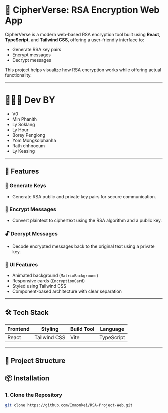 # 🔐 CipherVerse: RSA Encryption Web App

CipherVerse is a modern web-based RSA encryption tool built using **React**, **TypeScript**, and **Tailwind CSS**, offering a user-friendly interface to:
- Generate RSA key pairs
- Encrypt messages
- Decrypt messages

This project helps visualize how RSA encryption works while offering actual functionality.

---
# 👨🏻‍💻 Dev BY
- V0
- Min Phanith
- Ly Soklang
- Ly Hour
- Borey Penglong
- Yom Mongkolphanha
- Rath chhnoeum
- Ly Keasing
---
## 🚀 Features

### 🔑 Generate Keys
- Generate RSA public and private key pairs for secure communication.

### 🔐 Encrypt Messages
- Convert plaintext to ciphertext using the RSA algorithm and a public key.

### 🔓 Decrypt Messages
- Decode encrypted messages back to the original text using a private key.

### 🎨 UI Features
- Animated background (`MatrixBackground`)
- Responsive cards (`EncryptionCard`)
- Styled using Tailwind CSS
- Component-based architecture with clear separation

---

## 🛠️ Tech Stack

| Frontend | Styling | Build Tool | Language |
|----------|---------|------------|----------|
| React    | Tailwind CSS | Vite       | TypeScript |

---

## 📁 Project Structure


## 📦 Installation

### 1. Clone the Repository
```bash
git clone https://github.com/Immonkei/RSA-Project-Web.git


